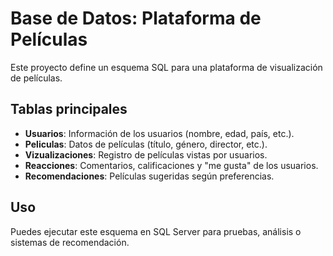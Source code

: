 #  Base de Datos: Plataforma de Películas

Este proyecto define un esquema SQL para una plataforma de visualización de películas.

## Tablas principales

- **Usuarios**: Información de los usuarios (nombre, edad, país, etc.).
- **Peliculas**: Datos de películas (título, género, director, etc.).
- **Vizualizaciones**: Registro de películas vistas por usuarios.
- **Reacciones**: Comentarios, calificaciones y "me gusta" de los usuarios.
- **Recomendaciones**: Películas sugeridas según preferencias.

##  Uso

Puedes ejecutar este esquema en SQL Server para pruebas, análisis o sistemas de recomendación.


